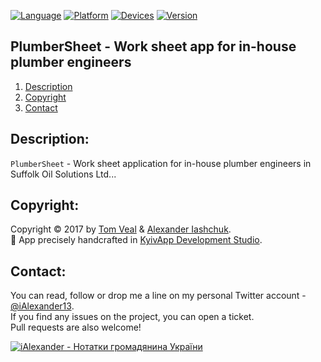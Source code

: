 [![Language](https://img.shields.io/badge/Swift-4.0-orange.svg?style=flat)](#)
[![Platform](https://img.shields.io/badge/iOS-9.3-lightgray.svg?style=flat)](#)
[![Devices](https://img.shields.io/badge/Devices-iPad-green.svg?style=flat)](#)
[![Version](https://img.shields.io/badge/App_Version-0.7.1-blue.svg?style=flat)](#)

## PlumberSheet - Work sheet app for in-house plumber engineers
1. [Description](#description)
2. [Copyright](#copyright)
3. [Contact](#contact)

## <a name="description">Description:</a>

```PlumberSheet``` - Work sheet application for in-house plumber engineers in Suffolk Oil Solutions Ltd...

## <a name="copyright">Copyright:</a>

Copyright © 2017 by <a href="http://suffolkoilsolutions.co.uk">Tom Veal</a> & <a href="http://iashchuk.com">Alexander Iashchuk</a>.  
 App precisely handcrafted in <a href="http://kyivapp.com">KyivApp Development Studio</a>.

## <a name="contact">Contact:</a>

You can read, follow or drop me a line on my personal Twitter account - [@iAlexander13](https://twitter.com/iAlexander13).  
If you find any issues on the project, you can open a ticket.  
Pull requests are also welcome!

[![iAlexander - Нотатки громадянина України](https://raw.githubusercontent.com/iAlexander/PlumberSheet/master/Footer.jpg)](https://twitter.com/iAlexander13)
